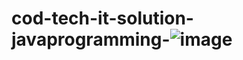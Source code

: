 # cod-tech-it-solution-javaprogramming-![image](https://github.com/user-attachments/assets/f4aadbc7-01a6-41ac-ac1b-7dba72a6821a)
